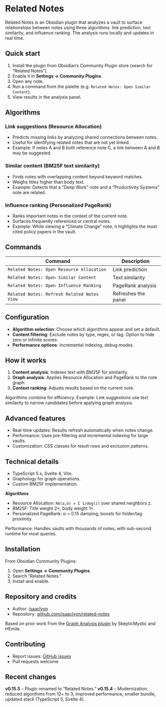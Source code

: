 # Related Notes

Related Notes is an Obsidian plugin that analyzes a vault to surface relationships between notes using three algorithms: link prediction, text similarity, and influence ranking. The analysis runs locally and updates in real time.

## Quick start

1. Install the plugin from Obsidian’s Community Plugin store (search for “Related Notes”).
2. Enable it in **Settings → Community Plugins**.
3. Open any note.
4. Run a command from the palette (e.g. `Related Notes: Open Similar Content`).
5. View results in the analysis panel.

## Algorithms

### Link suggestions (Resource Allocation)

* Predicts missing links by analyzing shared connections between notes.
* Useful for identifying related notes that are not yet linked.
* Example: If notes A and B both reference note C, a link between A and B may be suggested.

### Similar content (BM25F text similarity)

* Finds notes with overlapping content beyond keyword matches.
* Weighs titles higher than body text.
* Example: Detects that a “Deep Work” note and a “Productivity Systems” note are related.

### Influence ranking (Personalized PageRank)

* Ranks important notes in the context of the current note.
* Surfaces frequently referenced or central notes.
* Example: While viewing a “Climate Change” note, it highlights the most cited policy papers in the vault.

## Commands

| Command                                     | Description         |
| ------------------------------------------- | ------------------- |
| `Related Notes: Open Resource Allocation`   | Link prediction     |
| `Related Notes: Open Similar Content`       | Text similarity     |
| `Related Notes: Open Influence Ranking`     | PageRank analysis   |
| `Related Notes: Refresh Related Notes View` | Refreshes the panel |

## Configuration

* **Algorithm selection**: Choose which algorithms appear and set a default.
* **Content filtering**: Exclude notes by type, regex, or tag. Option to hide zero or infinite scores.
* **Performance options**: Incremental indexing, debug modes.

## How it works

1. **Content analysis**: Indexes text with BM25F for similarity.
2. **Graph analysis**: Applies Resource Allocation and PageRank to the note graph.
3. **Context ranking**: Adjusts results based on the current note.

Algorithms combine for efficiency. Example: Link suggestions use text similarity to narrow candidates before applying graph analysis.

## Advanced features

* Real-time updates: Results refresh automatically when notes change.
* Performance: Uses pre-filtering and incremental indexing for large vaults.
* Customization: CSS classes for result rows and exclusion patterns.

## Technical details

* TypeScript 5.x, Svelte 4, Vite.
* Graphology for graph operations.
* Custom BM25F implementation.

**Algorithms**

* Resource Allocation: `RA(a,b) = Σ 1/deg(z)` over shared neighbors z.
* BM25F: Title weight 2×, body weight 1×.
* Personalized PageRank: α = 0.15 damping, boosts for folder/tag proximity.

Performance: Handles vaults with thousands of notes, with sub-second runtime for most queries.

## Installation

From Obsidian Community Plugins:

1. Open **Settings → Community Plugins**.
2. Search “Related Notes.”
3. Install and enable.

## Repository and credits

* Author: [isaaclyon](https://github.com/isaaclyon)
* Repository: [github.com/isaaclyon/related-notes](https://github.com/isaaclyon/related-notes)

Based on prior work from the [Graph Analysis plugin](https://github.com/SkepticMystic/graph-analysis) by SkepticMystic and HEmile.

## Contributing

* Report issues: [GitHub issues](https://github.com/isaaclyon/related-notes/issues)
* Pull requests welcome

## Recent changes

**v0.15.5** – Plugin renamed to “Related Notes.”
**v0.15.4** – Modernization: reduced algorithms from 12+ to 3, improved performance, smaller bundle, updated stack (TypeScript 5, Svelte 4).
